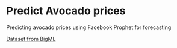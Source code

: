 # Predict Avocado prices
Predicting avocado prices using Facebook Prophet for forecasting

[Dataset from BigML](https://bigml.com/user/vidal/gallery/dataset/5c5c760cde2d4d330b009ff2) 
